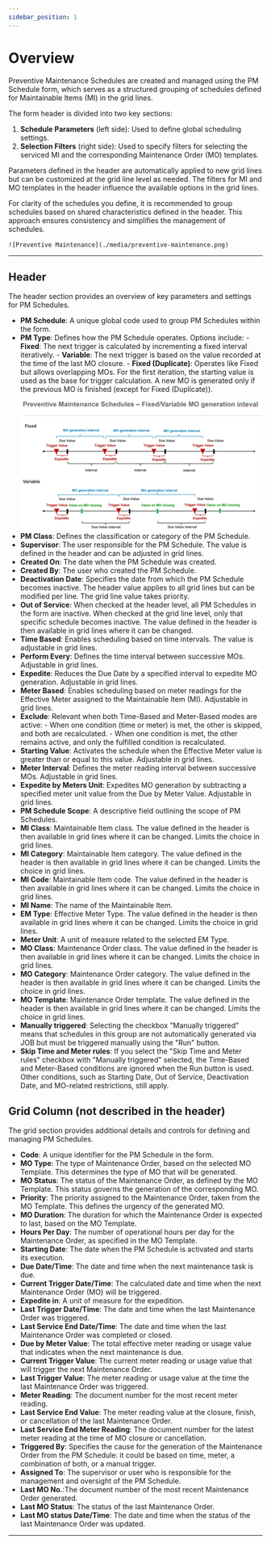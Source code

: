 ```yaml
---
sidebar_position: 1
---
```


# Overview

Preventive Maintenance Schedules are created and managed using the PM Schedule form, which serves as a structured grouping of schedules defined for Maintainable Items (MI) in the grid lines.

The form header is divided into two key sections:

1. **Schedule Parameters** (left side): Used to define global scheduling settings.
2. **Selection Filters** (right side): Used to specify filters for selecting the serviced MI and the corresponding Maintenance Order (MO) templates.

Parameters defined in the header are automatically applied to new grid lines but can be customized at the grid line level as needed. The filters for MI and MO templates in the header influence the available options in the grid lines.

For clarity of the schedules you define, it is recommended to group schedules based on shared characteristics defined in the header. This approach ensures consistency and simplifies the management of schedules.

    ![Preventive Maintenance](./media/preventive-maintenance.png)

---

## Header

The header section provides an overview of key parameters and settings for PM Schedules.

- **PM Schedule**: A unique global code used to group PM Schedules within the form.
- **PM Type**: Defines how the PM Schedule operates. Options include:
        - **Fixed**: The next trigger is calculated by incrementing a fixed interval iteratively.
        - **Variable**: The next trigger is based on the value recorded at the time of the last MO closure.
        - **Fixed (Duplicate)**: Operates like Fixed but allows overlapping MOs. For the first iteration, the starting value is used as the base for trigger calculation. A new MO is generated only if the previous MO is finished (except for Fixed (Duplicate)).
            ![Fixed-Variable](./media/Fixed_Variable.jpg)
- **PM Class**: Defines the classification or category of the PM Schedule.
- **Supervisor**: The user responsible for the PM Schedule. The value is defined in the header and can be adjusted in grid lines.
- **Created On**: The date when the PM Schedule was created.
- **Created By**: The user who created the PM Schedule.
- **Deactivation Date**: Specifies the date from which the PM Schedule becomes inactive. The header value applies to all grid lines but can be modified per line. The grid line value takes priority.
- **Out of Service**: When checked at the header level, all PM Schedules in the form are inactive. When checked at the grid line level, only that specific schedule becomes inactive. The value defined in the header is then available in grid lines where it can be changed.
- **Time Based**: Enables scheduling based on time intervals. The value is adjustable in grid lines.
- **Perform Every**: Defines the time interval between successive MOs. Adjustable in grid lines.
- **Expedite**: Reduces the Due Date by a specified interval to expedite MO generation. Adjustable in grid lines.
- **Meter Based**: Enables scheduling based on meter readings for the Effective Meter assigned to the Maintainable Item (MI). Adjustable in grid lines.
- **Exclude**: Relevant when both Time-Based and Meter-Based modes are active:
        - When one condition (time or meter) is met, the other is skipped, and both are recalculated.
        - When one condition is met, the other remains active, and only the fulfilled condition is recalculated.
- **Starting Value**: Activates the schedule when the Effective Meter value is greater than or equal to this value. Adjustable in grid lines.
- **Meter Interval**: Defines the meter reading interval between successive MOs. Adjustable in grid lines.
- **Expedite by Meters Unit**: Expedites MO generation by subtracting a specified meter unit value from the Due by Meter Value. Adjustable in grid lines.
- **PM Schedule Scope**: A descriptive field outlining the scope of PM Schedules.
- **MI Class**: Maintainable Item class. The value defined in the header is then available in grid lines where it can be changed. Limits the choice in grid lines.
- **MI Category**: Maintainable Item category. The value defined in the header is then available in grid lines where it can be changed. Limits the choice in grid lines.
- **MI Code**: Maintainable Item code. The value defined in the header is then available in grid lines where it can be changed. Limits the choice in grid lines.
- **MI Name**: The name of the Maintainable Item.
- **EM Type**: Effective Meter Type. The value defined in the header is then available in grid lines where it can be changed. Limits the choice in grid lines.
- **Meter Unit**: A unit of measure related to the selected EM Type.
- **MO Class**: Maintenance Order class. The value defined in the header is then available in grid lines where it can be changed. Limits the choice in grid lines.
- **MO Category**: Maintenance Order category. The value defined in the header is then available in grid lines where it can be changed. Limits the choice in grid lines.
- **MO Template**: Maintenance Order template. The value defined in the header is then available in grid lines where it can be changed. Limits the choice in grid lines.
- **Manually triggered**: Selecting the checkbox "Manually triggered" means that schedules in this group are not automatically generated via JOB but must be triggered manually using the "Run" button.
- **Skip Time and Meter rules**: If you select the "Skip Time and Meter rules" checkbox with "Manually triggered" selected, the Time-Based and Meter-Based conditions are ignored when the Run button is used. Other conditions, such as Starting Date, Out of Service, Deactivation Date, and MO-related restrictions, still apply.

## Grid Column (not described in the header)

The grid section provides additional details and controls for defining and managing PM Schedules.

- **Code**: A unique identifier for the PM Schedule in the form.
- **MO Type**: The type of Maintenance Order, based on the selected MO Template. This determines the type of MO that will be generated.
- **MO Status**: The status of the Maintenance Order, as defined by the MO Template. This status governs the generation of the corresponding MO.
- **Priority**: The priority assigned to the Maintenance Order, taken from the MO Template. This defines the urgency of the generated MO.
- **MO Duration**: The duration for which the Maintenance Order is expected to last, based on the MO Template.
- **Hours Per Day**: The number of operational hours per day for the Maintenance Order, as specified in the MO Template.
- **Starting Date**: The date when the PM Schedule is activated and starts its execution.
- **Due Date/Time**: The date and time when the next maintenance task is due.
- **Current Trigger Date/Time**: The calculated date and time when the next Maintenance Order (MO) will be triggered.
- **Expedite in**: A unit of measure for the expedition.
- **Last Trigger Date/Time**: The date and time when the last Maintenance Order was triggered.
- **Last Service End Date/Time**: The date and time when the last Maintenance Order was completed or closed.
- **Due by Meter Value**: The total effective meter reading or usage value that indicates when the next maintenance is due.
- **Current Trigger Value**: The current meter reading or usage value that will trigger the next Maintenance Order.
- **Last Trigger Value**: The meter reading or usage value at the time the last Maintenance Order was triggered.
- **Meter Reading**: The document number for the most recent meter reading.
- **Last Service End Value**: The meter reading value at the closure, finish, or cancellation of the last Maintenance Order.
- **Last Service End Meter Reading**: The document number for the latest meter reading at the time of MO closure or cancellation.
- **Triggered By**: Specifies the cause for the generation of the Maintenance Order from the PM Schedule: it could be based on time, meter, a combination of both, or a manual trigger.
- **Assigned To**: The supervisor or user who is responsible for the management and oversight of the PM Schedule.
- **Last MO No.**:The document number of the most recent Maintenance Order generated.
- **Last MO Status**: The status of the last Maintenance Order.
- **Last MO status Date/Time**: The date and time when the status of the last Maintenance Order was updated.

---
